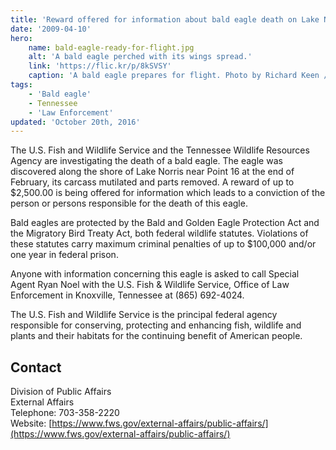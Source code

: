 ```yaml
---
title: 'Reward offered for information about bald eagle death on Lake Norris'
date: '2009-04-10'
hero:
    name: bald-eagle-ready-for-flight.jpg
    alt: 'A bald eagle perched with its wings spread.'
    link: 'https://flic.kr/p/8kSVSY'
    caption: 'A bald eagle prepares for flight. Photo by Richard Keen / RMA.'
tags:
    - 'Bald eagle'
    - Tennessee
    - 'Law Enforcement'
updated: 'October 20th, 2016'
---
```


The U.S. Fish and Wildlife Service and the Tennessee Wildlife Resources Agency are investigating the death of a bald eagle. The eagle was discovered along the shore of Lake Norris near Point 16 at the end of February, its carcass mutilated and parts removed. A reward of up to $2,500.00 is being offered for information which leads to a conviction of the person or persons responsible for the death of this eagle.

Bald eagles are protected by the Bald and Golden Eagle Protection Act and the Migratory Bird Treaty Act, both federal wildlife statutes. Violations of these statutes carry maximum criminal penalties of up to $100,000 and/or one year in federal prison.

Anyone with information concerning this eagle is asked to call Special Agent Ryan Noel with the U.S. Fish & Wildlife Service, Office of Law Enforcement in Knoxville, Tennessee at (865) 692-4024.

The U.S. Fish and Wildlife Service is the principal federal agency responsible for conserving, protecting and enhancing fish, wildlife and plants and their habitats for the continuing benefit of American people.

## Contact

Division of Public Affairs  
External Affairs  
Telephone: 703-358-2220  
Website: [https://www.fws.gov/external-affairs/public-affairs/](https://www.fws.gov/external-affairs/public-affairs/)
